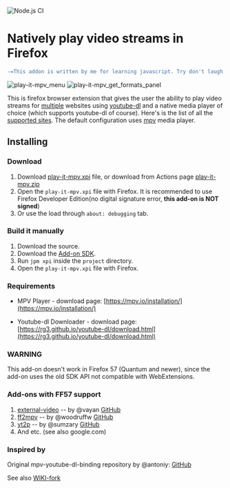 ![Node.js CI](https://github.com/r3dbU7z/play-it-mpv/workflows/Node.js%20CI/badge.svg)

# Natively play video streams in Firefox
```diff
-=This addon is written by me for learning javascript. Try don't laugh at the code, PLS=-
```
![play-it-mpv_menu](http://image.ibb.co/kwt6ec/play_it_mpv_context_menu_crop.png)
![play-it-mpv_get_formats_panel](http://image.ibb.co/nxdWec/play_it_mpv_get_format_panel_crop.png)

This is firefox browser extension that gives the user the ability to play video streams for [multiple](http://rg3.github.io/youtube-dl/supportedsites.html) websites using [youtube-dl](http://youtube-dl.org) and a native media player of choice (which supports youtube-dl of course). Here's is the list of all the [supported sites](http://rg3.github.io/youtube-dl/supportedsites.html). The default configuration uses [mpv](http://mpv.io/) media player.
   
## Installing

### Download
1. Download [play-it-mpv.xpi](https://github.com/r3dbU7z/play-it-mpv/releases) file, or download from Actions page [play-it-mpv.zip](https://github.com/r3dbU7z/play-it-mpv/suites/738344109/artifacts/7466974)
2. Open the `play-it-mpv.xpi` file with Firefox. It is recommended to use Firefox Developer Edition(no digital signature error, **this add-on is NOT signed**)
3. Or use the load through `about: debugging` tab.

### Build it manually
1. Download the source.
2. Download the [Add-on SDK](https://developer.mozilla.org/en-US/Add-ons/SDK/Tools/jpm#Installation).
3. Run `jpm xpi` inside the `project` directory.
4. Open the `play-it-mpv.xpi` file with Firefox.

### Requirements

* MPV Player - download page: [https://mpv.io/installation/](https://mpv.io/installation/) 

* Youtube-dl Downloader - download page: [https://rg3.github.io/youtube-dl/download.html](https://rg3.github.io/youtube-dl/download.html)

### WARNING

This add-on doesn't work in Firefox 57 (Quantum and newer), since the add-on uses the old SDK API not compatible with WebExtensions.

### Add-ons with FF57 support

1. [external-video](https://addons.mozilla.org/en-US/firefox/addon/external-video/) -- by @vayan [GitHub](https://github.com/vayan/external-video)
2. [ff2mpv](https://addons.mozilla.org/en-US/firefox/addon/ff2mpv/) -- by @woodruffw [GitHub](https://github.com/woodruffw/ff2mpv)
3. [yt2p](https://addons.mozilla.org/en-US/firefox/addon/yt2p/) -- by @sumzary [GitHub](https://github.com/Sumzary/yt2p)
4. And etc. (see also google.com)

### Inspired by
Original mpv-youtube-dl-binding repository by @antoniy: [GitHub](https://github.com/antoniy/mpv-youtube-dl-binding) 

See also [WIKI-fork](https://github.com/r3dbU7z/play-it-mpv/wiki)

